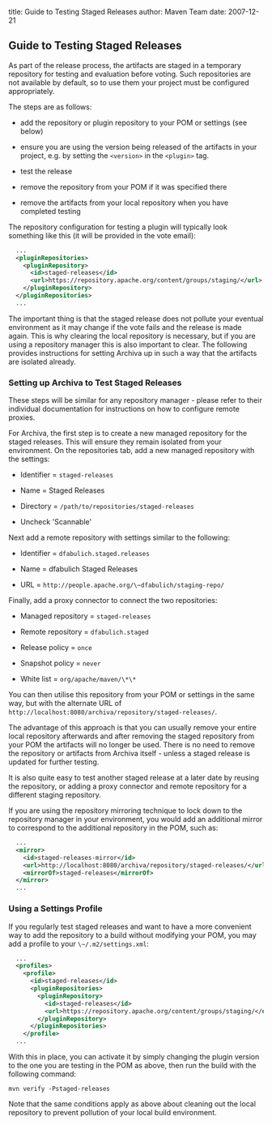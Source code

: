 title: Guide to Testing Staged Releases
author: Maven Team
date: 2007-12-21

<!--
Licensed to the Apache Software Foundation (ASF) under one
or more contributor license agreements.  See the NOTICE file
distributed with this work for additional information
regarding copyright ownership.  The ASF licenses this file
to you under the Apache License, Version 2.0 (the
"License"); you may not use this file except in compliance
with the License.  You may obtain a copy of the License at

    http://www.apache.org/licenses/LICENSE-2.0

Unless required by applicable law or agreed to in writing,
software distributed under the License is distributed on an
"AS IS" BASIS, WITHOUT WARRANTIES OR CONDITIONS OF ANY
KIND, either express or implied.  See the License for the
specific language governing permissions and limitations
under the License.
-->
## Guide to Testing Staged Releases

 As part of the release process, the artifacts are staged in a temporary repository for testing and evaluation before voting. Such repositories are not available by default, so to use them your project must be configured appropriately.

 The steps are as follows:

- add the repository or plugin repository to your POM or settings (see below)

- ensure you are using the version being released of the artifacts in your project, e.g. by setting the `<version>` in the `<plugin>` tag.

- test the release

- remove the repository from your POM if it was specified there

- remove the artifacts from your local repository when you have completed testing

 The repository configuration for testing a plugin will typically look something like this (it will be provided in the vote email):

```xml
  ...
  <pluginRepositories>
    <pluginRepository>
      <id>staged-releases</id>
      <url>https://repository.apache.org/content/groups/staging/</url>
    </pluginRepository>
  </pluginRepositories>
  ...
```

 The important thing is that the staged release does not pollute your eventual environment as it may change if the vote fails and the release is made again. This is why clearing the local repository is necessary, but if you are using a repository manager this is also important to clear. The following provides instructions for setting Archiva up in such a way that the artifacts are isolated already.

### Setting up Archiva to Test Staged Releases

 These steps will be similar for any repository manager - please refer to their individual documentation for instructions on how to configure remote proxies.

 For Archiva, the first step is to create a new managed repository for the staged releases. This will ensure they remain isolated from your environment. On the repositories tab, add a new managed repository with the settings:

- Identifier = `staged-releases`

- Name = Staged Releases

- Directory = `/path/to/repositories/staged-releases`

- Uncheck 'Scannable'

 Next add a remote repository with settings similar to the following:

- Identifier = `dfabulich.staged.releases`

- Name = dfabulich Staged Releases

- URL = `http://people.apache.org/\~dfabulich/staging-repo/`

 Finally, add a proxy connector to connect the two repositories:

- Managed repository = `staged-releases`

- Remote repository = `dfabulich.staged`

- Release policy = `once`

- Snapshot policy = `never`

- White list = `org/apache/maven/\*\*`

 You can then utilise this repository from your POM or settings in the same way, but with the alternate URL of `http://localhost:8080/archiva/repository/staged-releases/`.

 The advantage of this approach is that you can usually remove your entire local repository afterwards and after removing the staged repository from your POM the artifacts will no longer be used. There is no need to remove the repository or artifacts from Archiva itself - unless a staged release is updated for further testing.

 It is also quite easy to test another staged release at a later date by reusing the repository, or adding a proxy connector and remote repository for a different staging repository.

 If you are using the repository mirroring technique to lock down to the repository manager in your environment, you would add an additional mirror to correspond to the additional repository in the POM, such as:

```xml
  ...
  <mirror>
    <id>staged-releases-mirror</id>
    <url>http://localhost:8080/archiva/repository/staged-releases/</url>
    <mirrorOf>staged-releases</mirrorOf>
  </mirror>
  ...
```

### Using a Settings Profile

 If you regularly test staged releases and want to have a more convenient way to add the repository to a build without modifying your POM, you may add a profile to your `\~/.m2/settings.xml`:

```xml
  ...
  <profiles>
    <profile>
      <id>staged-releases</id>
      <pluginRepositories>
        <pluginRepository>
          <id>staged-releases</id>
          <url>https://repository.apache.org/content/groups/staging/</url>
        </pluginRepository>
      </pluginRepositories>
    </profile>
  ...
```

 With this in place, you can activate it by simply changing the plugin version to the one you are testing in the POM as above, then run the build with the following command:

```
mvn verify -Pstaged-releases
```

 Note that the same conditions apply as above about cleaning out the local repository to prevent pollution of your local build environment.
